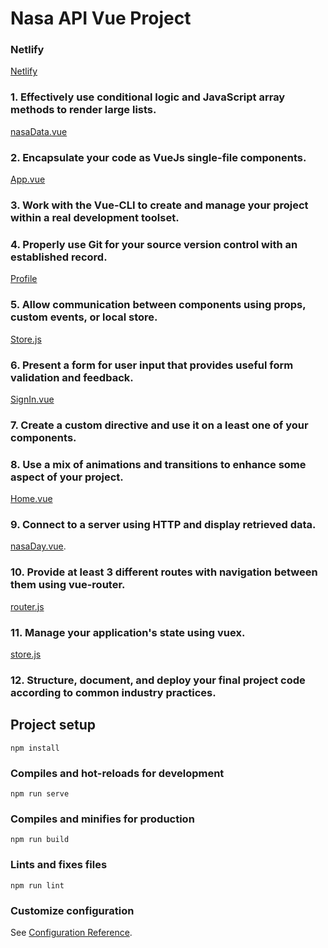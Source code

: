 # Nasa API Vue Project

### Netlify
[Netlify](https://romantic-hopper-6a4799.netlify.com/)

### 1. Effectively use conditional logic and JavaScript array methods to render large lists.
[nasaData.vue](https://github.com/Maurina/vue-final-project/blob/master/src/components/nasaData.vue)

### 2. Encapsulate your code as VueJs single-file components.
[App.vue](https://github.com/Maurina/vue-final-project/blob/master/src/App.vue)


### 3. Work with the Vue-CLI to create and manage your project within a real development toolset.

### 4. Properly use Git for your source version control with an established record.
[Profile](https://github.com/Maurina)

### 5. Allow communication between components using props, custom events, or local store.
[Store.js](https://github.com/Maurina/vue-final-project/blob/master/src/store.js)

### 6. Present a form for user input that provides useful form validation and feedback.
[SignIn.vue](https://github.com/Maurina/vue-final-project/blob/master/src/components/form.vue)

### 7. Create a custom directive and use it on a least one of your components.

### 8. Use a mix of animations and transitions to enhance some aspect of your project.
[Home.vue](https://github.com/Mauirna/vue-final-project/blob/master/src/views/Home.vue)
### 9. Connect to a server using HTTP and display retrieved data.
[nasaDay.vue](https://github.com/Maurina/vue-final-project/blob/master/src/components/nasaDay.vue).


### 10. Provide at least 3 different routes with navigation between them using vue-router.
[router.js](https://github.com/Maurina/vue-final-project/blob/master/src/router.js)

### 11. Manage your application's state using vuex.
[store.js](https://github.com/Maurina/vue-final-project/blob/master/src/store.js)

### 12. Structure, document, and deploy your final project code according to common industry practices.


## Project setup
```
npm install
```

### Compiles and hot-reloads for development
```
npm run serve
```

### Compiles and minifies for production
```
npm run build
```

### Lints and fixes files
```
npm run lint
```

### Customize configuration
See [Configuration Reference](https://cli.vuejs.org/config/).
